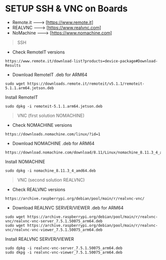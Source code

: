 # SETUP SSH & VNC on Boards


- Remote.it ---> [https://www.remote.it]
- REALVNC ---> [https://www.realvnc.com]
- NoMachine ---> [https://www.nomachine.com]

> SSH
- Check RemoteIT versions
```
https://www.remote.it/download-list?products=device-package#Download-Results
```

- Download RemoteIT .deb for ARM64
```
sudo wget https://downloads.remote.it/remoteit/v5.1.1/remoteit-5.1.1.arm64.jetson.deb
```

Install RemoteIT
```
sudo dpkg -i remoteit-5.1.1.arm64.jetson.deb
```
> VNC (first solution NOMACHINE)
- Check NOMACHINE versions
```
https://downloads.nomachine.com/linux/?id=1
```

- Download NOMACHINE .deb for ARM64
```
https://download.nomachine.com/download/8.11/Linux/nomachine_8.11.3_4_amd64.deb
```

Install NOMACHINE
```
sudo dpkg -i nomachine_8.11.3_4_amd64.deb
```

> VNC (second solution REALVNC)
- Check REALVNC versions
```
https://archive.raspberrypi.org/debian/pool/main/r/realvnc-vnc/
```

- Download REALNVC SERVER/VIEWER .deb for ARM64
```
sudo wget https://archive.raspberrypi.org/debian/pool/main/r/realvnc-vnc/realvnc-vnc-server_7.5.1.50075_arm64.deb
sudo wget https://archive.raspberrypi.org/debian/pool/main/r/realvnc-vnc/realvnc-vnc-viewer_7.5.1.50075_arm64.deb
```

Install REALVNC SERVER/VIEWER
```
sudo dpkg -i realvnc-vnc-server_7.5.1.50075_arm64.deb
sudo dkpg -i realvnc-vnc-viewer_7.5.1.50075_arm64.deb
```
